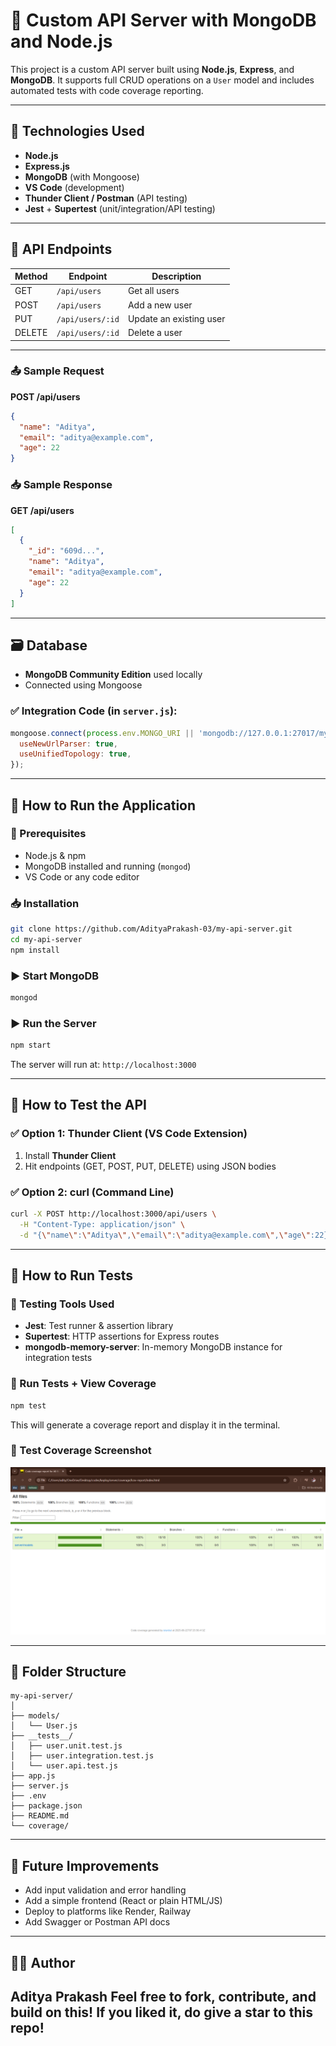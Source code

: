 # 🧪 Custom API Server with MongoDB and Node.js

This project is a custom API server built using **Node.js**, **Express**, and **MongoDB**. It supports full CRUD operations on a `User` model and includes automated tests with code coverage reporting.

---

## 🧠 Technologies Used

- **Node.js**
- **Express.js**
- **MongoDB** (with Mongoose)
- **VS Code** (development)
- **Thunder Client / Postman** (API testing)
- **Jest** + **Supertest** (unit/integration/API testing)

---

## 📡 API Endpoints

| Method | Endpoint         | Description             |
|--------|------------------|-------------------------|
| GET    | `/api/users`     | Get all users           |
| POST   | `/api/users`     | Add a new user          |
| PUT    | `/api/users/:id` | Update an existing user |
| DELETE | `/api/users/:id` | Delete a user           |

---

### 📤 Sample Request

**POST /api/users**
```json
{
  "name": "Aditya",
  "email": "aditya@example.com",
  "age": 22
}
````

### 📥 Sample Response

**GET /api/users**

```json
[
  {
    "_id": "609d...",
    "name": "Aditya",
    "email": "aditya@example.com",
    "age": 22
  }
]
```

---

## 🗃️ Database

* **MongoDB Community Edition** used locally
* Connected using Mongoose

### ✅ Integration Code (in `server.js`):

```js
mongoose.connect(process.env.MONGO_URI || 'mongodb://127.0.0.1:27017/myapidb', {
  useNewUrlParser: true,
  useUnifiedTopology: true,
});
```

---

## 🚀 How to Run the Application

### 🧩 Prerequisites

* Node.js & npm
* MongoDB installed and running (`mongod`)
* VS Code or any code editor

### 📥 Installation

```bash
git clone https://github.com/AdityaPrakash-03/my-api-server.git
cd my-api-server
npm install
```

### ▶️ Start MongoDB

```bash
mongod
```

### ▶️ Run the Server

```bash
npm start
```

The server will run at: `http://localhost:3000`

---

## 🧪 How to Test the API

### ✅ Option 1: Thunder Client (VS Code Extension)

1. Install **Thunder Client**
2. Hit endpoints (GET, POST, PUT, DELETE) using JSON bodies

### ✅ Option 2: curl (Command Line)

```bash
curl -X POST http://localhost:3000/api/users \
  -H "Content-Type: application/json" \
  -d "{\"name\":\"Aditya\",\"email\":\"aditya@example.com\",\"age\":22}"
```

---

## 🧪 How to Run Tests

### 🧰 Testing Tools Used

* **Jest**: Test runner & assertion library
* **Supertest**: HTTP assertions for Express routes
* **mongodb-memory-server**: In-memory MongoDB instance for integration tests

### 🔧 Run Tests + View Coverage

```bash
npm test
```

This will generate a coverage report and display it in the terminal.

### 📸 Test Coverage Screenshot

![Test Coverage Screenshot](assests/ss.png)

---

## 📂 Folder Structure

```
my-api-server/
│
├── models/
│   └── User.js
├── __tests__/
│   ├── user.unit.test.js
│   ├── user.integration.test.js
│   └── user.api.test.js
├── app.js
├── server.js
├── .env
├── package.json
├── README.md
└── coverage/
```

---

## 📌 Future Improvements

* Add input validation and error handling
* Add a simple frontend (React or plain HTML/JS)
* Deploy to platforms like Render, Railway
* Add Swagger or Postman API docs

---

## 🧑‍💻 Author

**Aditya Prakash**
Feel free to fork, contribute, and build on this!
If you liked it, do give a star to this repo!
---



